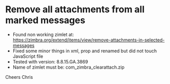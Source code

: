 # Remove all attachments from all marked messages

* Found non working zimlet at: https://zimbra.org/extend/items/view/remove-attachments-in-selected-messages
* Fixed some minor things in xml, prop and renamed but did not touch JavaScript file
* Tested with version: 8.8.15.GA.3869
* Name of zimlet must be: com_zimbra_clearattach.zip

Cheers Chris


